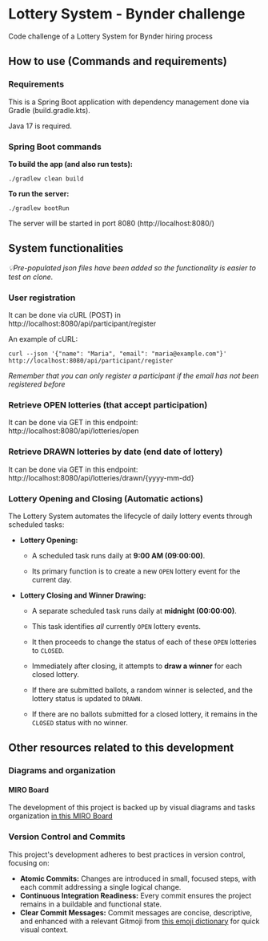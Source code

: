 # Lottery System - Bynder challenge
Code challenge of a Lottery System for Bynder hiring process

## How to use (Commands and requirements)

### Requirements
This is a Spring Boot application with dependency management done via Gradle (build.gradle.kts).

Java 17 is required.

### Spring Boot commands
**To build the app (and also run tests):** 

`./gradlew clean build`

**To run the server:** 

`./gradlew bootRun`

The server will be started in port 8080 (http://localhost:8080/)

## System functionalities

_💡Pre-populated json files have been added so the functionality is easier to test on clone._

### User registration

It can be done via cURL (POST) in  http://localhost:8080/api/participant/register

An example of cURL:

`curl --json '{"name": "Maria", "email": "maria@example.com"}' http://localhost:8080/api/participant/register
`

_Remember that you can only register a participant if the email has not been registered before_

### Retrieve OPEN lotteries (that accept participation)

It can be done via GET in this endpoint: http://localhost:8080/api/lotteries/open

### Retrieve DRAWN lotteries by date (end date of lottery)
It can be done via GET in this endpoint: http://localhost:8080/api/lotteries/drawn/{yyyy-mm-dd}

### Lottery Opening and Closing (Automatic actions)

The Lottery System automates the lifecycle of daily lottery events through scheduled tasks:

* **Lottery Opening:**

    * A scheduled task runs daily at **9:00 AM (09:00:00)**.

    * Its primary function is to create a new `OPEN` lottery event for the current day.


* **Lottery Closing and Winner Drawing:**

    * A separate scheduled task runs daily at **midnight (00:00:00)**.

    * This task identifies *all* currently `OPEN` lottery events.

    * It then proceeds to change the status of each of these `OPEN` lotteries to `CLOSED`.

    * Immediately after closing, it attempts to **draw a winner** for each closed lottery.

    * If there are submitted ballots, a random winner is selected, and the lottery status is updated to `DRAWN`.

    * If there are no ballots submitted for a closed lottery, it remains in the `CLOSED` status with no winner.

## Other resources related to this development

### Diagrams and organization
#### MIRO Board
The development of this project is backed up by visual diagrams and tasks organization
[in this MIRO Board](https://miro.com/app/board/uXjVIkTX1yU=/?share_link_id=960275875808)

### Version Control and Commits

This project's development adheres to best practices in version control, focusing on:

* **Atomic Commits:** Changes are introduced in small, focused steps, with each commit addressing a single logical change.
* **Continuous Integration Readiness:** Every commit ensures the project remains in a buildable and functional state.
* **Clear Commit Messages:** Commit messages are concise, descriptive, and enhanced with a relevant Gitmoji from [this emoji dictionary](https://gitmoji.dev/) for quick visual context.